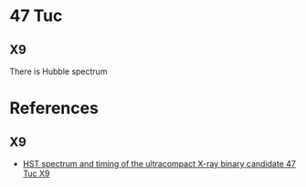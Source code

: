 

# 47 Tuc




## X9


There is Hubble spectrum




# References


## X9


- [HST spectrum and timing of the ultracompact X-ray binary candidate 47 Tuc X9](http://adsabs.harvard.edu/abs/2018MNRAS.476.1889T)
